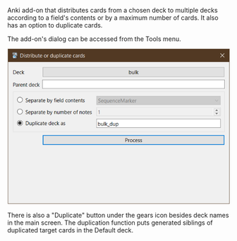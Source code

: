 Anki add-on that distributes cards from a chosen deck to multiple decks according to a field's contents or by a maximum number of cards. It also has an option to duplicate cards.

The add-on's dialog can be accessed from the Tools menu.

![Add-on's dialog](images/dialog.png)

There is also a "Duplicate" button under the gears icon besides deck names in the main screen.
The duplication function puts generated siblings of duplicated target cards in the Default deck.
